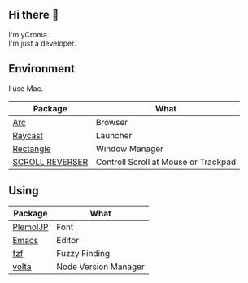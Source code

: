 ## Hi there 👋
I'm yCroma.  
I'm just a developer.

## Environment
I use Mac.

| Package | What |
| --- | --- |
| [Arc](https://arc.net/) | Browser|
| [Raycast](https://www.raycast.com/) | Launcher |
| [Rectangle](https://rectangleapp.com/) | Window Manager |
| [SCROLL REVERSER](https://pilotmoon.com/scrollreverser/) | Controll Scroll at Mouse or Trackpad |


## Using

| Package | What |
| --- | --- |
| [PlemolJP](https://github.com/yuru7/PlemolJP) | Font |
| [Emacs](https://www.gnu.org/software/emacs/) | Editor |
| [fzf](https://github.com/junegunn/fzf) | Fuzzy Finding |
| [volta](https://volta.sh/) | Node Version Manager |


<!--Tool Manager
Target 	Manager
**yCroma/yCroma** is a ✨ _special_ ✨ repository because its `README.md` (this file) appears on your GitHub profile.

Here are some ideas to get you started:

- 🔭 I’m currently working on ...
- 🌱 I’m currently learning ...
- 👯 I’m looking to collaborate on ...
- 🤔 I’m looking for help with ...
- 💬 Ask me about ...
- 📫 How to reach me: ...
- 😄 Pronouns: ...
- ⚡ Fun fact: ...
-->
